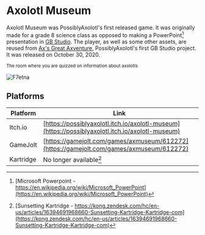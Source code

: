 # Axolotl Museum

Axolotl Museum was PossiblyAxolotl's first released game. It was originally made for a grade 8 science class as opposed to making a PowerPoint[^1] presentation in [GB Studio](https://www.gbstudio.dev/). The player, as well as some other assets, are reused from [Ax's Great Axventure](/axventure), PossiblyAxolotl's first GB Studio project. It was released on October 30, 2020.

<sub>The room where you are quizzed on information about axolotls</sub>

![F7etna](https://github.com/PossiblyAxolotl/PossiblyAxolotl-Wiki/assets/76883695/1c62131a-28cd-4b3f-82b9-fbad026d6301)

## Platforms

|Platform|Link|
|--------|----|
|Itch.io|[https://possiblyaxolotl.itch.io/axolotl-museum](https://possiblyaxolotl.itch.io/axolotl-museum)|
|GameJolt|[https://gamejolt.com/games/axmuseum/612272](https://gamejolt.com/games/axmuseum/612272)|
|Kartridge|No longer available[^2]|

[^1]: [Microsoft Powerpoint - https://en.wikipedia.org/wiki/Microsoft_PowerPoint](https://en.wikipedia.org/wiki/Microsoft_PowerPoint)
[^2]: [Sunsetting Kartridge - https://kong.zendesk.com/hc/en-us/articles/16394691968660-Sunsetting-Kartridge-Kartridge-com](https://kong.zendesk.com/hc/en-us/articles/16394691968660-Sunsetting-Kartridge-Kartridge-com)
